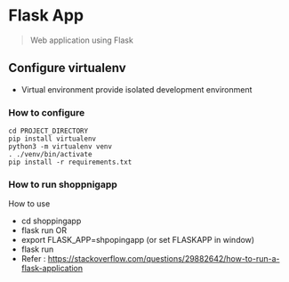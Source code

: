 # Flask App

> Web application using Flask

## Configure virtualenv
- Virtual environment provide isolated development environment

### How to configure
```
cd PROJECT_DIRECTORY
pip install virtualenv
python3 -m virtualenv venv
. ./venv/bin/activate
pip install -r requirements.txt
```

### How to run shoppnigapp
How to use
- cd shoppingapp
- flask run
OR
- export FLASK_APP=shpopingapp (or set FLASKAPP in window)
- flask run
- Refer : https://stackoverflow.com/questions/29882642/how-to-run-a-flask-application
